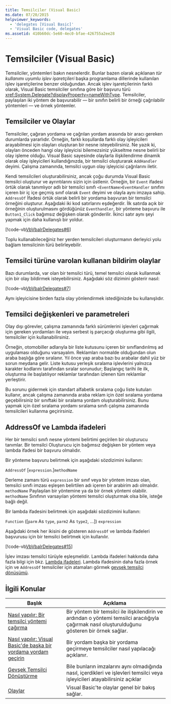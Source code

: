 ```yaml
---
title: Temsilciler (Visual Basic)
ms.date: 07/20/2015
helpviewer_keywords:
  - 'delegates [Visual Basic]'
  - 'Visual Basic code, delegates'
ms.assetid: 410b60dc-5e60-4ec0-bfae-426755a2ee28
---
```

# <a name="delegates-visual-basic"></a>Temsilciler (Visual Basic)
Temsilciler, yöntemleri bakın nesnelerdir. Bunlar bazen olarak açıklanan *tür kullanımı uyumlu işlev işaretçileri* başka programlama dillerinde kullanılan işlev işaretçilerine benzer olduğundan. Ancak işlev işaretçilerinin farklı olarak, Visual Basic temsilciler sınıfına göre bir başvuru türü <xref:System.Delegate?displayProperty=nameWithType>. Temsilciler, paylaşılan iki yöntem de başvurabilir — bir sınıfın belirli bir örneği çağrılabilir yöntemleri — ve örnek yöntemler.  
  
## <a name="delegates-and-events"></a>Temsilciler ve Olaylar  
 Temsilciler, çağıran yordama ve çağrılan yordam arasında bir aracı gereken durumlarda yararlıdır. Örneğin, farklı koşullarda farklı olay işleyicileri arayabilmesi için olayları oluşturan bir nesne isteyebilirsiniz. Ne yazık ki, olayları önceden hangi olay işleyicisi bilemezsiniz yükseltme nesne belirli bir olay işleme olduğu. Visual Basic sayesinde olaylarla ilişkilendirme dinamik olarak olay işleyicileri kullandığınızda, bir temsilci oluşturarak `AddHandler` deyimi. Çalışma zamanında, temsilci uygun olay işleyicisi çağrılarını iletir.  
  
 Kendi temsilcileri oluşturabilirsiniz, ancak çoğu durumda Visual Basic temsilci oluşturur ve ayrıntılarını sizin için üstlenir. Örneğin, bir `Event` ifadesi örtük olarak tanımlıyor adlı bir temsilci sınıfı `<EventName>EventHandler` sınıfını içeren bir iç içe geçmiş sınıf olarak `Event` deyimi ve olayla aynı imzaya sahip. `AddressOf` İfadesi örtük olarak belirli bir yordama başvuran bir temsilci örneğini oluşturur. Aşağıdaki iki kod satırlarını eşdeğerdir. İlk satırda açık bir örneğinin oluşturulmasını gördüğünüz `Eventhandler`, bir yönteme başvuru ile `Button1_Click` bağımsız değişken olarak gönderilir. İkinci satır aynı şeyi yapmak için daha kullanışlı bir yoldur.  
  
 [!code-vb[VbVbalrDelegates#6](~/samples/snippets/visualbasic/VS_Snippets_VBCSharp/VbVbalrDelegates/VB/Class1.vb#6)]  
  
 Toplu kullanabileceğiniz her yerden temsilcileri oluşturmanın derleyici yolu bağlam temsilcinin türü belirleyebilir.  
  
## <a name="declaring-events-that-use-an-existing-delegate-type"></a>Temsilci türüne varolan kullanan bildirim olaylar  
 Bazı durumlarda, var olan bir temsilci türü, temel temsilci olarak kullanmak için bir olay bildirmek isteyebilirsiniz. Aşağıdaki söz dizimini gösterir nasıl:  
  
 [!code-vb[VbVbalrDelegates#7](~/samples/snippets/visualbasic/VS_Snippets_VBCSharp/VbVbalrDelegates/VB/Class1.vb#7)]  
  
 Aynı işleyicisine birden fazla olay yönlendirmek istediğinizde bu kullanışlıdır.  
  
## <a name="delegate-variables-and-parameters"></a>Temsilci değişkenleri ve parametreleri  
 Olay dışı görevler, çalışma zamanında farklı sürümlerini işlevleri çağırmak için gereken yordamları ile veya serbest iş parçacığı oluşturma gibi ilgili, temsilciler için kullanabilirsiniz.  
  
 Örneğin, otomobiller adlarıyla bir liste kutusunu içeren bir sınıflandırılmış ad uygulaması olduğunu varsayalım. Reklamları normalde olduğundan olun araba başlığa göre sıralanır. Yıl önce yap araba bazı bu arabalar dahil yüz bir sorun meydana gelir. Liste kutusu yerleşik sıralama işlevlerini yalnızca karakter kodlarını tarafından sıralar sorunudur; Başlangıç tarihi ile ilk, oluşturma ile başlatılıyor reklamlar tarafından izlenen tüm reklamlar yerleştirir.  
  
 Bu sorunu gidermek için standart alfabetik sıralama çoğu liste kutuları kullanır, ancak çalışma zamanında araba reklam için özel sıralama yordama geçebilirsiniz bir sınıftaki bir sıralama yordam oluşturabilirsiniz. Bunu yapmak için özel sıralama yordamı sıralama sınıfı çalışma zamanında temsilcileri kullanma geçirirsiniz.  
  
## <a name="addressof-and-lambda-expressions"></a>AddressOf ve Lambda ifadeleri  
 Her bir temsilci sınıfı nesne yöntemi belirtimi geçirilen bir oluşturucu tanımlar. Bir temsilci Oluşturucu için bağımsız değişken bir yöntem veya lambda ifadesi bir başvuru olmalıdır.  
  
 Bir yönteme başvuru belirtmek için aşağıdaki sözdizimini kullanın:  
  
 `AddressOf` [`expression`.]`methodName`  
  
 Derleme zamanı türü `expression` bir sınıf veya bir yöntem imzası olan, temsilci sınıfı imzası eşleşen belirtilen adı içeren bir arabirim adı olmalıdır. `methodName` Paylaşılan bir yöntemine ya da bir örnek yöntemi olabilir. `methodName` Sınıfının varsayılan yöntemi temsilci oluşturmak olsa bile, isteğe bağlı değil.  
  
 Bir lambda ifadesini belirtmek için aşağıdaki sözdizimini kullanın:  
  
 `Function` ([`parm` As `type`, `parm2` As `type2`, ...]) `expression`  
  
 Aşağıdaki örnek her ikisini de gösteren `AddressOf` ve lambda ifadeleri başvurusu için bir temsilci belirtmek için kullanılır.  
  
 [!code-vb[VbVbalrDelegates#15](~/samples/snippets/visualbasic/VS_Snippets_VBCSharp/VbVbalrDelegates/VB/Class2.vb#15)]  
  
 İşlev imzası temsilci türüyle eşleşmelidir. Lambda ifadeleri hakkında daha fazla bilgi için bkz. [Lambda ifadeleri](../../../../visual-basic/programming-guide/language-features/procedures/lambda-expressions.md). Lambda ifadesinin daha fazla örnek için ve `AddressOf` temsilciler için atamaları görmek [gevşek temsilci dönüşümü](../../../../visual-basic/programming-guide/language-features/delegates/relaxed-delegate-conversion.md).  
  
## <a name="related-topics"></a>İlgili Konular  
  
|Başlık|Açıklama|  
|-----------|-----------------|  
|[Nasıl yapılır: Bir temsilci yöntemi çağırma](../../../../visual-basic/programming-guide/language-features/delegates/how-to-invoke-a-delegate-method.md)|Bir yöntem bir temsilci ile ilişkilendirin ve ardından o yöntemi temsilci aracılığıyla çağırmak nasıl oluşturulduğunu gösteren bir örnek sağlar.|  
|[Nasıl yapılır: Visual Basic'de başka bir yordama yordam geçirin](../../../../visual-basic/programming-guide/language-features/delegates/how-to-pass-procedures-to-another-procedure.md)|Bir yordam başka bir yordama geçirmeye temsilciler nasıl yapılacağı açıklanır.|  
|[Gevşek Temsilci Dönüştürme](../../../../visual-basic/programming-guide/language-features/delegates/relaxed-delegate-conversion.md)|Bile bunların imzalarını aynı olmadığında nasıl, içerdikleri ve işlevleri temsilci veya işleyicileri atayabilirsiniz açıklar|  
|[Olaylar](../../../../visual-basic/programming-guide/language-features/events/index.md)|Visual Basic'te olaylar genel bir bakış sağlar.|
